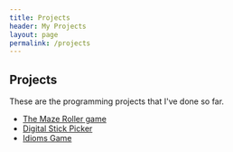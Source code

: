 ```yaml
---
title: Projects
header: My Projects
layout: page
permalink: /projects
---
```


## Projects
These are the programming projects that I've done so far.
- [The Maze Roller game](/projects/the-maze-roller-game)
- [Digital Stick Picker](/projects/digital-stick-picker)
- [Idioms Game](/projects/idioms-game)